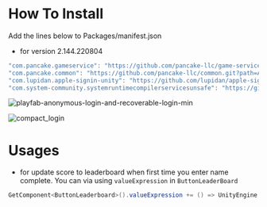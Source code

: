 # How To Install

Add the lines below to Packages/manifest.json

- for version 2.144.220804
```csharp
"com.pancake.gameservice": "https://github.com/pancake-llc/game-service.git?path=Assets/_Root#2.144.220804",
"com.pancake.common": "https://github.com/pancake-llc/common.git?path=Assets/_Root#1.2.6",
"com.lupidan.apple-signin-unity": "https://github.com/lupidan/apple-signin-unity.git#v1.4.2",
"com.system-community.systemruntimecompilerservicesunsafe": "https://github.com/system-community/SystemRuntimeCompilerServicesUnsafe.git?path=Assets/_Root#4.5.3",
```


![playfab-anonymous-login-and-recoverable-login-min](https://user-images.githubusercontent.com/44673303/166100604-75c5949d-8c71-4b67-abbc-eb752ec51bfa.png)

![compact_login](https://user-images.githubusercontent.com/44673303/166114223-13fb92e7-00cc-4947-b33f-50f54acf2270.png)


# Usages

- for update score to leaderboard when first time you enter name complete. You can via using `valueExpression` in `ButtonLeaderBoard`

```c#
GetComponent<ButtonLeaderboard>().valueExpression += () => UnityEngine.Random.Range(1, 100);
```